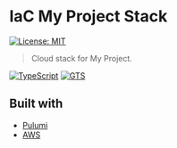 # IaC My Project Stack

[![License: MIT](https://img.shields.io/badge/License-MIT-yellow.svg)](https://opensource.org/licenses/MIT)

> Cloud stack for My Project.

[![TypeScript](https://img.shields.io/badge/typescript-%23007ACC.svg?style=for-the-badge&logo=typescript&logoColor=white)](https://www.typescriptlang.org)
[![GTS](https://img.shields.io/badge/GTS-4285F4?style=for-the-badge&logo=google&logoColor=white)](https://github.com/google/gts)

## Built with

- [Pulumi](https://www.pulumi.com/)
- [AWS](https://www.pulumi.com/registry/packages/awsx/)

